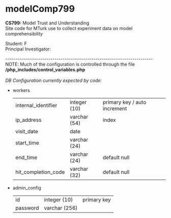 # modelComp799
<p>
  <b>CS799:</b> Model Trust and Understanding<br />
  Site code for MTurk use to collect experiment data on model comprehensibility
</p>

<p>
  Student: F<br />
  Principal Investigator:
</p>

<p>
  ------------------------------------------------------------------------<br />
  NOTE: Much of the configuration is controlled through the file
  <b>/php_includes/control_variables.php</b><br />
  <br />
  <i>DB Configuration currently expected by code:</i><br />
  <ul>
    <li>workers</li>
    <table>
      <tbody>
        <tr>
          <td>internal_identifier</td>
          <td>integer (10)</td>
          <td>primary key / auto increment</td>
        </tr>
        <tr>
          <td>ip_address</td>
          <td>varchar (54)</td>
          <td>index</td>
        </tr>
        <tr>
          <td>visit_date</td>
          <td>date</td>
          <td></td>
        </tr>
        <tr>
          <td>start_time</td>
          <td>varchar (24)</td>
          <td></td>
        </tr>
        <tr>
          <td>end_time</td>
          <td>varchar (24)</td>
          <td>default null</td>
        </tr>
        <tr>
          <td>hit_completion_code</td>
          <td>varchar (32)</td>
          <td>default null</td>
        </tr>
      </tbody>
    </table>
    <li>admin_config</li>
      <table>
        <tbody>
          <tr>
            <td>id</td>
            <td>integer (10)</td>
            <td>primary key</td>
          </tr>
          <tr>
            <td>password</td>
            <td>varchar (256)</td>
            <td></td>
          </tr>
        </tbody>
      </table>
  </ul>
</p>
